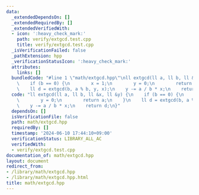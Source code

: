 ```yaml
---
data:
  _extendedDependsOn: []
  _extendedRequiredBy: []
  _extendedVerifiedWith:
  - icon: ':heavy_check_mark:'
    path: verify/extgcd.test.cpp
    title: verify/extgcd.test.cpp
  _isVerificationFailed: false
  _pathExtension: hpp
  _verificationStatusIcon: ':heavy_check_mark:'
  attributes:
    links: []
  bundledCode: "#line 1 \"math/extgcd.hpp\"\nll extgcd(ll a, ll b, ll &x, ll &y) {\n\
    \    if (b == 0) {\n        x = 1;\n        y = 0;\n        return a;\n    }\n\
    \    ll d = extgcd(b, a % b, y, x);\n    y -= a / b * x;\n    return d;\n}\n"
  code: "ll extgcd(ll a, ll b, ll &x, ll &y) {\n    if (b == 0) {\n        x = 1;\n\
    \        y = 0;\n        return a;\n    }\n    ll d = extgcd(b, a % b, y, x);\n\
    \    y -= a / b * x;\n    return d;\n}"
  dependsOn: []
  isVerificationFile: false
  path: math/extgcd.hpp
  requiredBy: []
  timestamp: '2024-06-10 17:44:10+09:00'
  verificationStatus: LIBRARY_ALL_AC
  verifiedWith:
  - verify/extgcd.test.cpp
documentation_of: math/extgcd.hpp
layout: document
redirect_from:
- /library/math/extgcd.hpp
- /library/math/extgcd.hpp.html
title: math/extgcd.hpp
---
```

